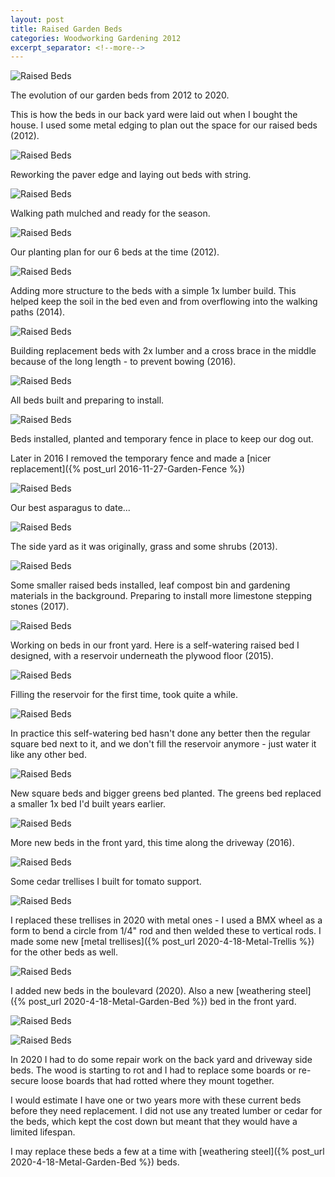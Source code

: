 ```yaml
---
layout: post
title: Raised Garden Beds
categories: Woodworking Gardening 2012
excerpt_separator: <!--more-->
---
```


![Raised Beds](/images/raised-beds/0.jpg)

The evolution of our garden beds from 2012 to 2020.
<!--more-->

This is how the beds in our back yard were laid out when I bought the house.  I used some metal edging to plan out the space for our raised beds (2012).

![Raised Beds](/images/raised-beds/1.jpg)

Reworking the paver edge and laying out beds with string.

![Raised Beds](/images/raised-beds/2.jpg)

Walking path mulched and ready for the season.

![Raised Beds](/images/raised-beds/3.jpg)

Our planting plan for our 6 beds at the time (2012).

![Raised Beds](/images/raised-beds/4.jpg)

Adding more structure to the beds with a simple 1x lumber build.  This helped keep the soil in the bed even and from overflowing into the walking paths (2014).

![Raised Beds](/images/raised-beds/5.jpg)

Building replacement beds with 2x lumber and a cross brace in the middle because of the long length - to prevent bowing (2016).

![Raised Beds](/images/raised-beds/6.jpg)

All beds built and preparing to install.

![Raised Beds](/images/raised-beds/7.jpg)

Beds installed, planted and temporary fence in place to keep our dog out.

Later in 2016 I removed the temporary fence and made a [nicer replacement]({% post_url 2016-11-27-Garden-Fence %})

![Raised Beds](/images/raised-beds/8.jpg)

Our best asparagus to date...

![Raised Beds](/images/raised-beds/9.jpg)

The side yard as it was originally, grass and some shrubs (2013).

![Raised Beds](/images/raised-beds/10.jpg)

Some smaller raised beds installed, leaf compost bin and gardening materials in the background. Preparing to install more limestone stepping stones (2017).

![Raised Beds](/images/raised-beds/11.jpg)

Working on beds in our front yard.  Here is a self-watering raised bed I designed, with a reservoir underneath the plywood floor (2015).

![Raised Beds](/images/raised-beds/12.jpg)

Filling the reservoir for the first time, took quite a while.

![Raised Beds](/images/raised-beds/13.jpg)

In practice this self-watering bed hasn't done any better then the regular square bed next to it, and we don't fill the reservoir anymore - just water it like any other bed.

![Raised Beds](/images/raised-beds/14.jpg)

New square beds and bigger greens bed planted.  The greens bed replaced a smaller 1x bed I'd built years earlier.

![Raised Beds](/images/raised-beds/15.jpg)

More new beds in the front yard, this time along the driveway (2016).

![Raised Beds](/images/raised-beds/18.jpg)

Some cedar trellises I built for tomato support.

![Raised Beds](/images/raised-beds/16.jpg)

I replaced these trellises in 2020 with metal ones - I used a BMX wheel as a form to bend a circle from 1/4" rod and then welded these to vertical rods.  I made some new [metal trellises]({% post_url 2020-4-18-Metal-Trellis %}) for the other beds as well.

![Raised Beds](/images/raised-beds/17.jpg)

I added new beds in the boulevard (2020).  Also a new [weathering steel]({% post_url 2020-4-18-Metal-Garden-Bed %}) bed in the front yard.

![Raised Beds](/images/raised-beds/19.jpg)

![Raised Beds](/images/raised-beds/20.jpg)

In 2020 I had to do some repair work on the back yard and driveway side beds.  The wood is starting to rot and I had to replace some boards or re-secure loose boards that had rotted where they mount together.

I would estimate I have one or two years more with these current beds before they need replacement.  I did not use any treated lumber or cedar for the beds, which kept the cost down but meant that they would have a limited lifespan.

I may replace these beds a few at a time with [weathering steel]({% post_url 2020-4-18-Metal-Garden-Bed %}) beds.
